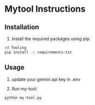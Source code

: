 # Mytool Instructions

## Installation

1.  Install the required packages using pip:

   ```bash
   cd Tooling
   pip install -r requirements.txt
   ```

## Usage
1.  update your gemini api key in .env
   
2.  Run my-tool:

   ```bash
   python my-tool.py
   ```
